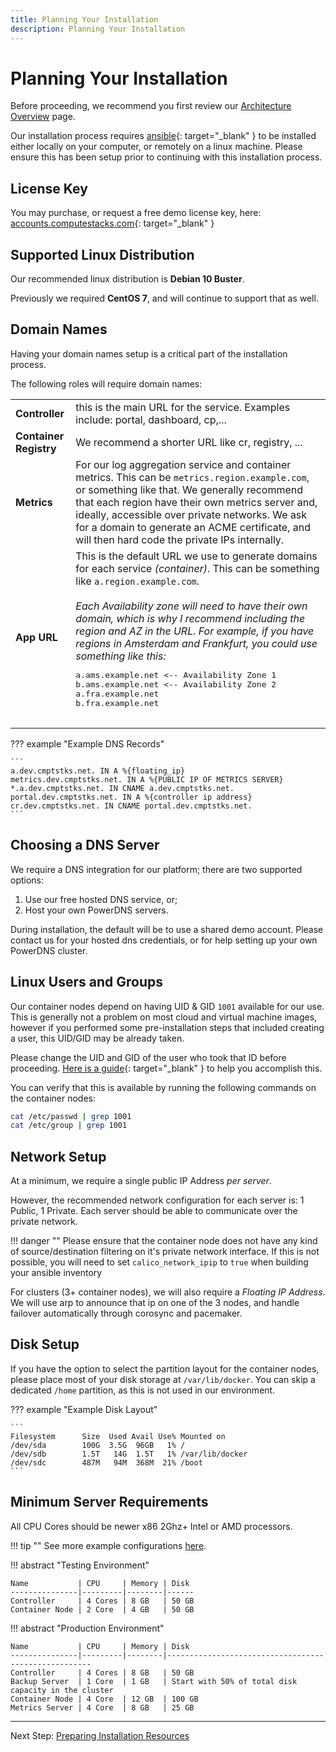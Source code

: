 ```yaml
---
title: Planning Your Installation
description: Planning Your Installation
---
```

# Planning Your Installation

Before proceeding, we recommend you first review our [Architecture Overview](../architecture_overview.md) page.

Our installation process requires [ansible](https://docs.ansible.com/ansible/latest/installation_guide/intro_installation.html){: target="_blank" } to be installed either locally on your computer, or remotely on a linux machine. Please ensure this has been setup prior to continuing with this installation process.

## License Key

You may purchase, or request a free demo license key, here: [accounts.computestacks.com](https://accounts.computestacks.com/store/computestacks){: target="_blank" }


## Supported Linux Distribution

Our recommended linux distribution is **Debian 10 Buster**.

Previously we required **CentOS 7**, and will continue to support that as well.

## Domain Names

Having your domain names setup is a critical part of the installation process.

The following roles will require domain names:

<table>
<tbody>
    <tr>
        <td><b>Controller</b></td>
        <td>this is the main URL for the service. Examples include: portal, dashboard, cp,...</td>
    </tr>
    <tr>
        <td><b>Container Registry</b></td>
        <td>We recommend a shorter URL like cr, registry, ...</td>
    </tr>
    <tr>
        <td><b>Metrics</b></td>
        <td>
            For our log aggregation service and container metrics. This can be <code>metrics.region.example.com</code>, or something like that. We generally recommend that each region have their own metrics server and, ideally, accessible over private networks. We ask for a domain to generate an ACME certificate, and will then hard code the private IPs internally.
        </td>
    </tr>
    <tr>
        <td><b>App URL</b></td>
        <td>
            This is the default URL we use to generate domains for each service <em>(container)</em>. This can be something like <code>a.region.example.com</code>. 
            <br><br>
            <em>Each Availability zone will need to have their own domain, which is why I recommend including the region and AZ in the URL. For example, if you have regions in Amsterdam and Frankfurt, you could use something like this:</em>
            <br>
            <pre>
a.ams.example.net <-- Availability Zone 1
b.ams.example.net <-- Availability Zone 2
a.fra.example.net
b.fra.example.net
            </pre>
        </td>
    </tr>
</tbody>
</table>

??? example "Example DNS Records"

    ```
    a.dev.cmptstks.net. IN A %{floating_ip}
    metrics.dev.cmptstks.net. IN A %{PUBLIC IP OF METRICS SERVER}
    *.a.dev.cmptstks.net. IN CNAME a.dev.cmptstks.net.
    portal.dev.cmptstks.net. IN A %{controller ip address}
    cr.dev.cmptstks.net. IN CNAME portal.dev.cmptstks.net.
    ```

## Choosing a DNS Server

We require a DNS integration for our platform; there are two supported options:

1. Use our free hosted DNS service, or; 
2. Host your own PowerDNS servers.

During installation, the default will be to use a shared demo account. Please contact us for your hosted dns credentials, or for help setting up your own PowerDNS cluster.

## Linux Users and Groups

Our container nodes depend on having UID & GID `1001` available for our use. This is generally not a problem on most cloud and virtual machine images, however if you performed some pre-installation steps that included creating a user, this UID/GID may be already taken. 

Please change the UID and GID of the user who took that ID before proceeding. [Here is a guide](https://kerneltalks.com/tips-tricks/how-to-change-uid-or-gid-safely-in-linux/){: target="_blank" } to help you accomplish this.

You can verify that this is available by running the following commands on the container nodes:

```bash
cat /etc/passwd | grep 1001
cat /etc/group | grep 1001
```

## Network Setup
At a minimum, we require a single public IP Address _per server_. 

However, the recommended network configuration for each server is: 1 Public, 1 Private. Each server should be able to communicate over the private network.

!!! danger ""
    Please ensure that the container node does not have any kind of source/destination filtering on it's private network interface. If this is not possible, you will need to set `calico_network_ipip` to `true` when building your ansible inventory

For clusters (3+ container nodes), we will also require a _Floating IP Address_. We will use arp to announce that ip on one of the 3 nodes, and handle failover automatically through corosync and pacemaker.


## Disk Setup
If you have the option to select the partition layout for the container nodes, please place most of your disk storage at `/var/lib/docker`. You can skip a dedicated `/home` partition, as this is not used in our environment.

??? example "Example Disk Layout"

    ```
    Filesystem      Size  Used Avail Use% Mounted on
    /dev/sda        100G  3.5G  96GB   1% /
    /dev/sdb        1.5T   14G  1.5T   1% /var/lib/docker
    /dev/sdc        487M   94M  368M  21% /boot
    ```

## Minimum Server Requirements

All CPU Cores should be newer x86 2Ghz+ Intel or AMD processors.

!!! tip ""
    See more example configurations [here](../getting_started/architecture_overview.md#example-configurations).

!!! abstract "Testing Environment"

    Name           | CPU     | Memory | Disk
    ---------------|---------|--------|------
    Controller     | 4 Cores | 8 GB   | 50 GB
    Container Node | 2 Core  | 4 GB   | 50 GB

!!! abstract "Production Environment"

    Name           | CPU     | Memory | Disk
    ---------------|---------|--------|-----------------------------------------------------
    Controller     | 4 Cores | 8 GB   | 50 GB
    Backup Server  | 1 Core  | 1 GB   | Start with 50% of total disk capacity in the cluster
    Container Node | 4 Core  | 12 GB  | 100 GB
    Metrics Server | 4 Core  | 8 GB   | 25 GB

---
Next Step: [Preparing Installation Resources](1_prepare.md)
